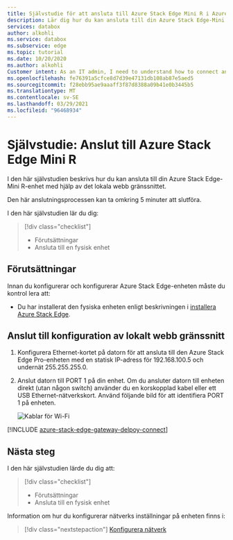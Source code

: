 ```yaml
---
title: Självstudie för att ansluta till Azure Stack Edge Mini R i Azure Portal
description: Lär dig hur du kan ansluta till din Azure Stack Edge-Mini R-enhet med hjälp av det lokala webb gränssnittet.
services: databox
author: alkohli
ms.service: databox
ms.subservice: edge
ms.topic: tutorial
ms.date: 10/20/2020
ms.author: alkohli
Customer intent: As an IT admin, I need to understand how to connect and activate Azure Stack Edge Mini R so I can use it to transfer data to Azure.
ms.openlocfilehash: fe76391a5cfce8d7d39e47131db108ab87e5aed5
ms.sourcegitcommit: f28ebb95ae9aaaff3f87d8388a09b41e0b3445b5
ms.translationtype: MT
ms.contentlocale: sv-SE
ms.lasthandoff: 03/29/2021
ms.locfileid: "96468934"
---
```

# <a name="tutorial-connect-to-azure-stack-edge-mini-r"></a>Självstudie: Anslut till Azure Stack Edge Mini R

I den här självstudien beskrivs hur du kan ansluta till din Azure Stack Edge-Mini R-enhet med hjälp av det lokala webb gränssnittet.

Den här anslutningsprocessen kan ta omkring 5 minuter att slutföra.

I den här självstudien lär du dig:

> [!div class="checklist"]
>
> * Förutsättningar
> * Ansluta till en fysisk enhet



## <a name="prerequisites"></a>Förutsättningar

Innan du konfigurerar och konfigurerar Azure Stack Edge-enheten måste du kontrol lera att:

* Du har installerat den fysiska enheten enligt beskrivningen i [installera Azure Stack Edge](azure-stack-edge-mini-r-deploy-install.md).


## <a name="connect-to-the-local-web-ui-setup"></a>Anslut till konfiguration av lokalt webb gränssnitt

1. Konfigurera Ethernet-kortet på datorn för att ansluta till den Azure Stack Edge Pro-enheten med en statisk IP-adress för 192.168.100.5 och undernät 255.255.255.0.

2. Anslut datorn till PORT 1 på din enhet. Om du ansluter datorn till enheten direkt (utan någon switch) använder du en korskopplad kabel eller ett USB Ethernet-nätverkskort. Använd följande bild för att identifiera PORT 1 på enheten.

    ![Kablar för Wi-Fi](./media/azure-stack-edge-mini-r-deploy-install/wireless-cabled.png)

[!INCLUDE [azure-stack-edge-gateway-delpoy-connect](../../includes/azure-stack-edge-gateway-deploy-connect.md)]


## <a name="next-steps"></a>Nästa steg

I den här självstudien lärde du dig att:

> [!div class="checklist"]
> * Förutsättningar
> * Ansluta till en fysisk enhet


Information om hur du konfigurerar nätverks inställningar på enheten finns i:

> [!div class="nextstepaction"]
> [Konfigurera nätverk](./azure-stack-edge-mini-r-deploy-configure-network-compute-web-proxy.md)
